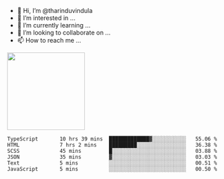 - 👋 Hi, I’m @tharinduvindula
- 👀 I’m interested in ...
- 🌱 I’m currently learning ...
- 💞️ I’m looking to collaborate on ...
- 📫 How to reach me ...

<!---
tharinduvindula/tharinduvindula is a ✨ special ✨ repository because its `README.md` (this file) appears on your GitHub profile.
You can click the Preview link to take a look at your changes.
--->

<img height="180em" src="https://github-readme-stats.vercel.app/api?username=tharinduvindula&show_icons=true&hide_border=false&&count_private=true&include_all_commits=true" />


<!--START_SECTION:waka-->

```text
TypeScript       10 hrs 39 mins  █████████████▓░░░░░░░░░░░   55.06 %
HTML             7 hrs 2 mins    █████████░░░░░░░░░░░░░░░░   36.38 %
SCSS             45 mins         █░░░░░░░░░░░░░░░░░░░░░░░░   03.88 %
JSON             35 mins         ▓░░░░░░░░░░░░░░░░░░░░░░░░   03.03 %
Text             5 mins          ░░░░░░░░░░░░░░░░░░░░░░░░░   00.51 %
JavaScript       5 mins          ░░░░░░░░░░░░░░░░░░░░░░░░░   00.50 %
```

<!--END_SECTION:waka-->
